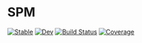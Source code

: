 # SPM

[![Stable](https://img.shields.io/badge/docs-stable-blue.svg)](https://DedZago.github.io/SPM.jl/stable/)
[![Dev](https://img.shields.io/badge/docs-dev-blue.svg)](https://DedZago.github.io/SPM.jl/dev/)
[![Build Status](https://github.com/DedZago/SPM.jl/actions/workflows/CI.yml/badge.svg?branch=main)](https://github.com/DedZago/SPM.jl/actions/workflows/CI.yml?query=branch%3Amain)
[![Coverage](https://codecov.io/gh/DedZago/SPM.jl/branch/main/graph/badge.svg)](https://codecov.io/gh/DedZago/SPM.jl)
